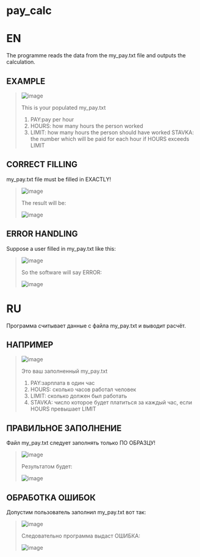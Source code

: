 # pay_calc
EN
===
The programme reads the data from the my_pay.txt file and outputs the calculation.

EXAMPLE
-----
>![image](https://user-images.githubusercontent.com/79650307/211666039-477c16ee-e1c2-4302-8c61-658539990b32.png)
>
>This is your populated my_pay.txt
>1. PAY:pay per hour 
>2. HOURS: how many hours the person worked
>3. LIMIT: how many hours the person should have worked 
>STAVKA: the number which will be paid for each hour if HOURS exceeds LIMIT

CORRECT FILLING
--
my_pay.txt file must be filled in EXACTLY!
>![image](https://user-images.githubusercontent.com/79650307/211667196-b7fe4ca5-053c-4f73-abda-41ae4f72fa5d.png)
>
>The result will be:
>
>![image](https://user-images.githubusercontent.com/79650307/211666964-cf33a037-b615-4256-a6c9-8c82bdb04f47.png)

ERROR HANDLING
--
Suppose a user filled in my_pay.txt like this:
>![image](https://user-images.githubusercontent.com/79650307/211667545-a87ed6ae-0ac8-4f9f-bd4c-b472c71d924e.png)
>
>So the software will say ERROR:
>
>![image](https://user-images.githubusercontent.com/79650307/211667621-4a50f19f-570f-497b-905f-a0acbcd0f150.png)

RU
===
Программа считывает данные с файла my_pay.txt и выводит расчёт.

НАПРИМЕР
-----
>![image](https://user-images.githubusercontent.com/79650307/211666039-477c16ee-e1c2-4302-8c61-658539990b32.png)
>
>Это ваш заполненный my_pay.txt
>1. PAY:зарплата в один час 
>2. HOURS: сколько часов работал человек
>3. LIMIT: сколько должен был работать 
>4. STAVKA: число которое будет платиться за каждый час, если HOURS превышает LIMIT

ПРАВИЛЬНОЕ ЗАПОЛНЕНИЕ
--
Файл my_pay.txt следует заполнять только ПО ОБРАЗЦУ!
>![image](https://user-images.githubusercontent.com/79650307/211667196-b7fe4ca5-053c-4f73-abda-41ae4f72fa5d.png)
>
>Результатом будет:
>
>![image](https://user-images.githubusercontent.com/79650307/211666964-cf33a037-b615-4256-a6c9-8c82bdb04f47.png)

ОБРАБОТКА ОШИБОК
--
Допустим пользователь заполнил my_pay.txt вот так:
>![image](https://user-images.githubusercontent.com/79650307/211667545-a87ed6ae-0ac8-4f9f-bd4c-b472c71d924e.png)
>
>Следовательно программа выдаст ОШИБКА:
>
>![image](https://user-images.githubusercontent.com/79650307/211667621-4a50f19f-570f-497b-905f-a0acbcd0f150.png)

